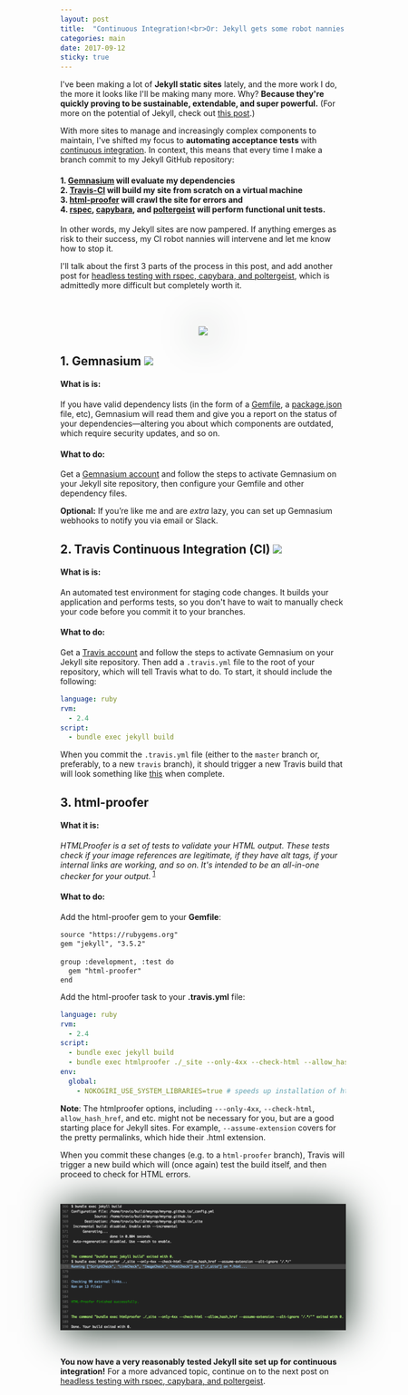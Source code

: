 ```yaml
---
layout: post
title:  "Continuous Integration!<br>Or: Jekyll gets some robot nannies."
categories: main
date: 2017-09-12
sticky: true
---
```



I've been making a lot of **Jekyll static sites** lately, and the more work I do, the more it looks like I'll be making many more. Why? **Because they're quickly proving to be sustainable, extendable, and super powerful.** (For more on the potential of Jekyll, check out [this post](omekyll).)

With more sites to manage and increasingly complex components to maintain, I've shifted my focus to **automating acceptance tests** with [continuous integration](https://www.atlassian.com/continuous-delivery/continuous-integration-intro). In context, this means that every time I make a branch commit to my Jekyll GitHub repository:

####  1. [Gemnasium](http://gemnasium.com) will evaluate my dependencies <a href="#gemnasium"><i class="fa fa-angle-double-right" aria-hidden="true"></i></a> <br>2. [Travis-CI](http://travis-ci.org) will build my site from scratch on a virtual machine <a href="#travis"><i class="fa fa-angle-double-right" aria-hidden="true"></i><a/> <br> 3. [html-proofer](http://www.rubydoc.info/gems/html-proofer/1.3.0) will crawl the site for errors <a href="#html-proofer"><i class="fa fa-angle-double-right" aria-hidden="true"></i></a> and <br> 4. [rspec](http://rspec.info/), [capybara](https://rubygems.org/gems/capybara/versions/2.7.1), and [poltergeist](https://rubygems.org/gems/poltergeist) will perform functional unit tests.

In other words, my Jekyll sites are now pampered. If anything emerges as risk to their success, my CI robot nannies will intervene and let me know how to stop it.

I'll talk about the first 3 parts of the process in this post, and add another post for [headless testing with rspec, capybara, and poltergeist](/notes/headless-test-dynamic-search), which is admittedly more difficult but completely worth it.

<center><a href="https://en.wikipedia.org/wiki/Daniel_Mr%C3%B3z"><img src="https://i.pinimg.com/736x/cf/51/2d/cf512d30b3916dd255cec4222269f216--solaris-daniel-oconnell.jpg" style="box-shadow: 2px 2px 4pc #23352a;width:500px;margin-top:50px;"/></a></center>


<span id="gemnasium"></span>
## 1. Gemnasium  <img src="https://gemnasium.com/badges/github.com/mnyrop/mnyrop.github.io.svg"/>

#### What is is:

If you have valid dependency lists (in the form of a [Gemfile](http://bundler.io/gemfile.html), a [package.json](https://docs.npmjs.com/files/package.json) file, etc), Gemnasium will read them and give you a report on the status of your dependencies—altering you about which components are outdated, which require security updates, and so on.

#### What to do:

Get a [Gemnasium account](https://gemnasium.com/users/sign_up) and follow the steps to activate Gemnasium on your Jekyll site repository, then configure your Gemfile and other dependency files.

__Optional:__ If you’re like me and are *extra* lazy, you can set up Gemnasium webhooks to notify you via email or Slack.


<span id="travis"></span>
## 2. Travis Continuous Integration (CI)  <img src="https://travis-ci.org/mnyrop/mnyrop.github.io.svg?branch=master"/>

#### What is is:

An automated test environment for staging code changes. It builds your application and performs tests, so you don't have to wait to manually check your code before you commit it to your branches.

#### What to do:

Get a [Travis account](https://travis-ci.org) and follow the steps to activate Gemnasium on your Jekyll site repository. Then add a `.travis.yml` file to the root of your repository, which will tell Travis what to do. To start, it should include the following:

```yaml
language: ruby
rvm:
  - 2.4
script:
  - bundle exec jekyll build
```

When you commit the `.travis.yml` file (either to the `master` branch or, preferably, to a new `travis` branch), it should trigger a new Travis build that will look something like [this](https://travis-ci.org/mnyrop/mnyrop.github.io/builds/269849238) when complete.

<span id="html-proofer"></span>
## 3. html-proofer

#### What it is:

*HTMLProofer is a set of tests to validate your HTML output. These tests check if your image references are legitimate, if they have alt tags, if your internal links are working, and so on. It's intended to be an all-in-one checker for your output.*<sup> <a href="https://github.com/gjtorikian/html-proofer">1</a></sup>

#### What to do:

Add the html-proofer gem to your **Gemfile**:

```
source "https://rubygems.org"
gem "jekyll", "3.5.2"

group :development, :test do
  gem "html-proofer"
end
```

Add the html-proofer task to your **.travis.yml** file:

```yml
language: ruby
rvm:
  - 2.4
script:
  - bundle exec jekyll build
  - bundle exec htmlproofer ./_site --only-4xx --check-html --allow_hash_href --assume-extension --alt-ignore '/.*/'
env:
  global:
    - NOKOGIRI_USE_SYSTEM_LIBRARIES=true # speeds up installation of html-proofer
```

__Note__: The htmlproofer options, including `---only-4xx`, `--check-html`, `allow_hash_href`, and etc. might not be necessary for you, but are a good starting place for Jekyll sites. For example, `--assume-extension` covers for the pretty permalinks, which hide their .html extension.

When you commit these changes (e.g. to a `html-proofer` branch), Travis will trigger a new build which will (once again) test the build itself, and then proceed to check for HTML errors.

<img src="/images/travis-build.png" style="box-shadow: 2px 2px 4pc #23352a;margin-top:30px;margin-bottom:30px;"/>

__You now have a very reasonably tested Jekyll site set up for continuous integration!__ For a more advanced topic, continue on to the next post on [headless testing with rspec, capybara, and poltergeist](/notes/headless-test-dynamic-search).
